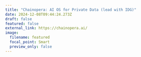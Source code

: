```yaml
---
title: "Chainopera: AI OS for Private Data (lead with IDG)"
date: 2024-12-08T09:44:24.273Z
draft: false
featured: false
external_link: https://chainopera.ai/
image:
  filename: featured
  focal_point: Smart
  preview_only: false
---
```

